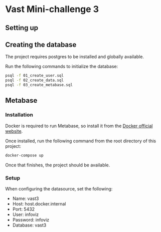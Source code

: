 # Vast Mini-challenge 3

## Setting up

## Creating the database

The project requires postgres to be installed and globally available.

Run the following commands to initialize the database:

```bash
psql -f 01_create_user.sql
psql -f 02_create_data.sql
psql -f 03_create_metabase.sql
```

## Metabase

### Installation

Docker is required to run Metabase, so install it from the [Docker official website](https://store.docker.com/search?type=edition&offering=community).

Once installed, run the following command from the root directory of this project:

```bash
docker-compose up
```

Once that finishes, the project should be available.

### Setup

When configuring the datasource, set the following:

- Name: vast3
- Host: host.docker.internal
- Port: 5432
- User: infoviz
- Password: infoviz
- Database: vast3
